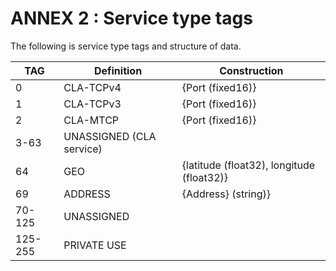 # ANNEX 2 : Service type tags

The following is service type tags and structure of data.

| TAG    | Definition  | Construction                                |
|--------|-------------|---------------------------------------------|
|     0  | CLA-TCPv4   | {Port (fixed16)}                            |
|     1  | CLA-TCPv3   | {Port (fixed16)}                            |
|     2  | CLA-MTCP    | {Port (fixed16)}                            |
|   3-63 | UNASSIGNED (CLA service) |                                |
|     64 | GEO         | {latitude (float32), longitude (float32)}   |
|     69 | ADDRESS     | {Address} (string)}                         |
| 70-125 | UNASSIGNED  |                                             |
|125-255 | PRIVATE USE |                                             |